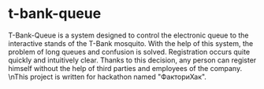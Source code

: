 # t-bank-queue
T-Bank-Queue is a system designed to control the electronic queue to the interactive stands of the T-Bank mosquito. With the help of this system, the problem of long queues and confusion is solved. Registration occurs quite quickly and intuitively clear. Thanks to this decision, any person can register himself without the help of third parties and employees of the company.
\nThis project is written for hackathon named "ФакториХак".
